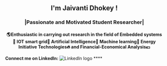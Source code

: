 <h2 align="center"> I'm Jaivanti Dhokey !</h2>
 
<h3 align="center">|Passionate and Motivated Student Researcher|</h3>
<h4 align="center">  🌎Enthusiastic in carrying out research in the field of Embedded systems🌌 IOT smart grid🚀 Artificial Intelligence🌠 Machine learning🔮 Energy Initiative Technologies🔥 and Financial-Economical Analysis💵</h4>

**Connect me on LinkedIn:** ![LinkedIn logo](https://www.linkedin.com/in/jaivanti-dhokey-91b182194/) ****
